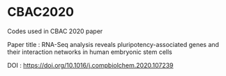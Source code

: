 # CBAC2020

Codes used in CBAC 2020 paper

Paper title : RNA-Seq analysis reveals pluripotency-associated genes and their interaction networks in human embryonic stem cells

DOI : https://doi.org/10.1016/j.compbiolchem.2020.107239
